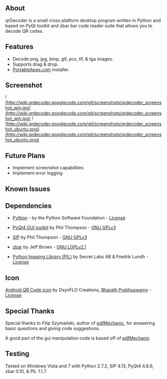 ## About ##
qrDecoder is a small cross platform desktop program written in Python and based on PyQt toolkit and zbar bar code reader suite that allows you to decode QR codes.

## Features ##
  * Decode png, jpg, bmp, gif, pcx, tif, & tga images.
  * Supports drag & drop.
  * [PortableApps.com](http://portableapps.com/) installer.

## Screenshot ##
![http://wiki.qrdecoder.googlecode.com/git/screenshots/qrdecoder_screenshot_win.jpg](http://wiki.qrdecoder.googlecode.com/git/screenshots/qrdecoder_screenshot_win.jpg)
![http://wiki.qrdecoder.googlecode.com/git/screenshots/qrdecoder_screenshot_ubuntu.png](http://wiki.qrdecoder.googlecode.com/git/screenshots/qrdecoder_screenshot_ubuntu.png)

## Future Plans ##
  * Implement screenshot capabilities
  * Implement error logging

## Known Issues ##

## Dependencies ##
  * [Python](http://python.org/) - by the Python Software Foundation - [License](http://docs.python.org/license.html)

  * [PyQt4 GUI toolkit](http://www.riverbankcomputing.co.uk/software/pyqt/) by Phil Thompson - [GNU GPLv3](http://www.gnu.org/licenses/gpl-3.0.txt)

  * [SIP](http://www.riverbankcomputing.co.uk/software/sip/intro) by Phil Thompson - [GNU GPLv3](http://www.gnu.org/licenses/gpl-3.0.txt)

  * [zbar](http://zbar.sourceforge.net/) by Jeff Brown - [GNU LGPLv2.1](http://www.gnu.org/licenses/lgpl-2.1.txt)

  * [Python Imaging Library (PIL)](http://www.pythonware.com/products/pil/) by Secret Labs AB & Fredrik Lundh - [License](http://www.pythonware.com/products/pil/license.htm)

## Icon ##
[Android QR Code icon](http://www.iconspedia.com/icon/android-qr-code-16-46.html) by DsynFLO Creations, [Bharath Prabhuswamy](http://bharathp666.deviantart.com/) -  [License](http://www.iconspedia.com/dload.php?up_id=92791)

## Special Thanks ##
Special thanks to Filip Szymański, author of [pdfMechanic](http://pdfmechanic.googlecode.com), for answering basic questions and giving code suggestions.

A good part of the gui manipulation code is based off of [pdfMechanic](http://pdfmechanic.googlecode.com)

## Testing ##
Tested on Windows Vista and 7 with Python 2.7.2, SIP 4.13, PyQt4 4.8.6, zbar 0.10, & PIL 1.1.7.